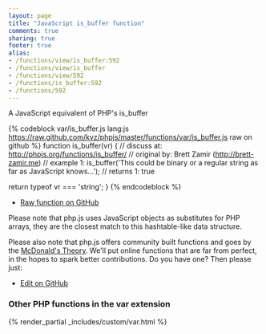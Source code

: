 ```yaml
---
layout: page
title: "JavaScript is_buffer function"
comments: true
sharing: true
footer: true
alias:
- /functions/view/is_buffer:592
- /functions/view/is_buffer
- /functions/view/592
- /functions/is_buffer:592
- /functions/592
---
```

<!-- Generated by Rakefile:build -->
A JavaScript equivalent of PHP's is_buffer

{% codeblock var/is_buffer.js lang:js https://raw.github.com/kvz/phpjs/master/functions/var/is_buffer.js raw on github %}
function is_buffer(vr) {
  //  discuss at: http://phpjs.org/functions/is_buffer/
  // original by: Brett Zamir (http://brett-zamir.me)
  //   example 1: is_buffer('This could be binary or a regular string as far as JavaScript knows...');
  //   returns 1: true

  return typeof vr === 'string';
}
{% endcodeblock %}

 - [Raw function on GitHub](https://github.com/kvz/phpjs/blob/master/functions/var/is_buffer.js)

Please note that php.js uses JavaScript objects as substitutes for PHP arrays, they are 
the closest match to this hashtable-like data structure. 

Please also note that php.js offers community built functions and goes by the 
[McDonald's Theory](https://medium.com/what-i-learned-building/9216e1c9da7d). We'll put online 
functions that are far from perfect, in the hopes to spark better contributions. 
Do you have one? Then please just: 

 - [Edit on GitHub](https://github.com/kvz/phpjs/edit/master/functions/var/is_buffer.js)


### Other PHP functions in the var extension
{% render_partial _includes/custom/var.html %}
